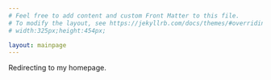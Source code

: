 ```yaml
---
# Feel free to add content and custom Front Matter to this file.
# To modify the layout, see https://jekyllrb.com/docs/themes/#overriding-theme-defaults
# width:325px;height:454px;

layout: mainpage
---
```

<head>
    <meta http-equiv="Refresh" content="0; url='http://snark-graphique.github.io/home.html'" />
</head>
<body>
  Redirecting to my homepage.
</body>